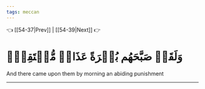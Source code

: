 ```yaml
---
tags: meccan
---
```


👈 [[54-37|Prev]] | [[54-39|Next]] 👉

# وَلَقَدۡ صَبَّحَهُم بُكۡرَةً عَذَابٞ مُّسۡتَقِرّٞ

And there came upon them by morning an abiding punishment

---

